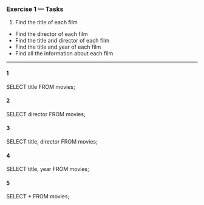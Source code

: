 ### Exercise 1 — Tasks
1. Find the title of each film
+ Find the director of each film
+ Find the title and director of each film
+ Find the title and year of each film
+ Find all the information about each film

_________________

#### 1

SELECT title FROM movies;

#### 2

SELECT director FROM movies;

#### 3

SELECT title, director FROM movies;

#### 4

SELECT title, year FROM movies;

#### 5

SELECT * FROM movies;
